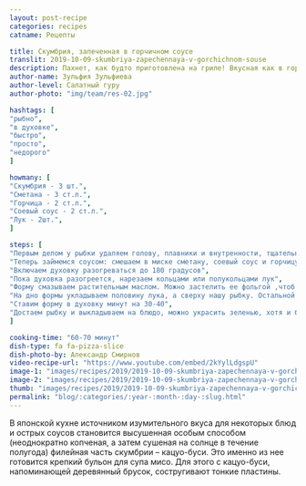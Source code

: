 ```yaml
---
layout: post-recipe
categories: recipes
catname: Рецепты

title: Скумбрия, запеченная в горчичном соусе
translit: 2019-10-09-skumbriya-zapechennaya-v-gorchichnom-souse
description: Пахнет, как будто приготовлена на гриле! Вкусная как в горячем виде, так и в холодном. 
author-name: Зульфия Зульфиева
author-level: Салатный гуру
author-photo: "img/team/res-02.jpg"

hashtags: [
"рыбно", 
"в духовке", 
"быстро", 
"просто", 
"недорого"
]

howmany: [
"Скумбрия - 3 шт.",
"Сметана - 3 ст.л.",
"Горчица - 2 ст.л.",
"Соевый соус - 2 ст.л.",
"Лук - 2шт.",
]

steps: [
"Первым делом у рыбки удаляем голову, плавники и внутренности, тщательно моем внутри от чёрной плёнки, рыбка должна быть чистая. Затем нарезаем каждую рыбку на 5-6 кусочков .Лучше рыбу не размораживать полностью, тогда её легче потрошить и нарезать",
"Теперь займемся соусом: смешаем в миске сметану, соевый соус и горчицу. Добавим в соус нашу порезанную рыбку и хорошенько обваляем ее в соусе. Накроем пленкой и оставим мариноваться на 30-40 минут. Можно и дольше - будет еще вкуснее",
"Включаем духовку разогреваться до 180 градусов",
"Пока духовка разогреется, нарезаем кольцами или полукольцами лук",
"Форму смазываем растительным маслом. Можно застелить ее фольгой ,чтоб потом не мыть её",
"На дно формы укладываем половину лука, а сверху нашу рыбку. Остальной лук распределим между кусочками",
"Ставим форму в духовку минут на 30-40",
"Достаем рыбку и выкладываем на блюдо, можно украсить зеленью, хотя и без того рыбка выходит ароматной и красивой!",
]

cooking-time: "60-70 минут"
dish-type: fa fa-pizza-slice
dish-photo-by: Александр Смирнов
video-recipe-url: "https://www.youtube.com/embed/2kYylLdgspU"
image-1: "images/recipes/2019/2019-10-09-skumbriya-zapechennaya-v-gorchichnom-souse/1.jpg"
image-2: "images/recipes/2019/2019-10-09-skumbriya-zapechennaya-v-gorchichnom-souse/2.jpg"
thumb: "images/recipes/2019/2019-10-09-skumbriya-zapechennaya-v-gorchichnom-souse/1t.jpg"
permalink: "blog/:categories/:year-:month-:day-:slug.html"
---
```

<p>
		В японской кухне источником изумительного вкуса для некоторых блюд и острых соусов 
		становится высушенная особым способом (неоднократно копченая, а затем сушеная на 
		солнце в течение полугода) филейная часть скумбрии – кацуо-буси. Это именно из нее 
		готовится крепкий бульон для супа мисо. Для этого с кацуо-буси, напоминающей деревянный 
		брусок, состругивают тонкие пластины.
</p>